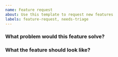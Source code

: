 ```yaml
---
name: Feature request
about: Use this template to request new features
labels: feature-request, needs-triage
---
```


<!--
Before submitting your issue, please ensure you have:
    * Checked the Fractal documentation: https://fractal.build/guide
    * Checked that your request doesn’t exist already: https://github.com/issues?utf8=%E2%9C%93&q=is%3Aissue+user%3Afrctl
-->

### What problem would this feature solve?

<!-- Provide reasons why Fractal should support this feature -->

### What the feature should look like?

<!-- Describe how you would like to see this implemented. -->
